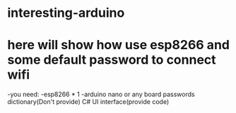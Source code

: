 # interesting-arduino

 # here will show how use esp8266 and some default password to connect wifi
 -you need:
 -esp8266 * 1
 -arduino nano or any board
 passwords dictionary(Don't provide)
 C# UI interface(provide code)
 
